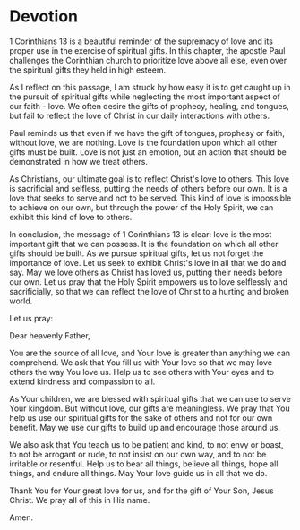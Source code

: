# Devotion

1 Corinthians 13 is a beautiful reminder of the supremacy of love and its proper use in the exercise of spiritual gifts. In this chapter, the apostle Paul challenges the Corinthian church to prioritize love above all else, even over the spiritual gifts they held in high esteem.

As I reflect on this passage, I am struck by how easy it is to get caught up in the pursuit of spiritual gifts while neglecting the most important aspect of our faith - love. We often desire the gifts of prophecy, healing, and tongues, but fail to reflect the love of Christ in our daily interactions with others.

Paul reminds us that even if we have the gift of tongues, prophesy or faith, without love, we are nothing. Love is the foundation upon which all other gifts must be built. Love is not just an emotion, but an action that should be demonstrated in how we treat others.

As Christians, our ultimate goal is to reflect Christ's love to others. This love is sacrificial and selfless, putting the needs of others before our own. It is a love that seeks to serve and not to be served. This kind of love is impossible to achieve on our own, but through the power of the Holy Spirit, we can exhibit this kind of love to others.

In conclusion, the message of 1 Corinthians 13 is clear: love is the most important gift that we can possess. It is the foundation on which all other gifts should be built. As we pursue spiritual gifts, let us not forget the importance of love. Let us seek to exhibit Christ's love in all that we do and say. May we love others as Christ has loved us, putting their needs before our own. Let us pray that the Holy Spirit empowers us to love selflessly and sacrificially, so that we can reflect the love of Christ to a hurting and broken world.

Let us pray:

Dear heavenly Father,

You are the source of all love, and Your love is greater than anything we can comprehend. We ask that You fill us with Your love so that we may love others the way You love us. Help us to see others with Your eyes and to extend kindness and compassion to all.

As Your children, we are blessed with spiritual gifts that we can use to serve Your kingdom. But without love, our gifts are meaningless. We pray that You help us use our spiritual gifts for the sake of others and not for our own benefit. May we use our gifts to build up and encourage those around us.

We also ask that You teach us to be patient and kind, to not envy or boast, to not be arrogant or rude, to not insist on our own way, and to not be irritable or resentful. Help us to bear all things, believe all things, hope all things, and endure all things. May Your love guide us in all that we do.

Thank You for Your great love for us, and for the gift of Your Son, Jesus Christ. We pray all of this in His name.

Amen.

